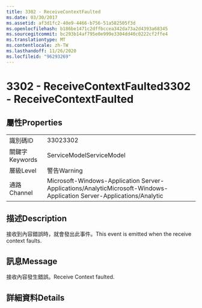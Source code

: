 ```yaml
---
title: 3302 - ReceiveContextFaulted
ms.date: 03/30/2017
ms.assetid: af3d1fc2-40e9-4466-b756-51a582505f3d
ms.openlocfilehash: b186be1471c2dffbccea342da73a2d4393a68345
ms.sourcegitcommit: bc293b14af795e0e999e3304dd40c0222cf2ffe4
ms.translationtype: MT
ms.contentlocale: zh-TW
ms.lasthandoff: 11/26/2020
ms.locfileid: "96293269"
---
```

# <a name="3302---receivecontextfaulted"></a><span data-ttu-id="77e96-102">3302 - ReceiveContextFaulted</span><span class="sxs-lookup"><span data-stu-id="77e96-102">3302 - ReceiveContextFaulted</span></span>

## <a name="properties"></a><span data-ttu-id="77e96-103">屬性</span><span class="sxs-lookup"><span data-stu-id="77e96-103">Properties</span></span>  
  
|||  
|-|-|  
|<span data-ttu-id="77e96-104">識別碼</span><span class="sxs-lookup"><span data-stu-id="77e96-104">ID</span></span>|<span data-ttu-id="77e96-105">3302</span><span class="sxs-lookup"><span data-stu-id="77e96-105">3302</span></span>|  
|<span data-ttu-id="77e96-106">關鍵字</span><span class="sxs-lookup"><span data-stu-id="77e96-106">Keywords</span></span>|<span data-ttu-id="77e96-107">ServiceModel</span><span class="sxs-lookup"><span data-stu-id="77e96-107">ServiceModel</span></span>|  
|<span data-ttu-id="77e96-108">層級</span><span class="sxs-lookup"><span data-stu-id="77e96-108">Level</span></span>|<span data-ttu-id="77e96-109">警告</span><span class="sxs-lookup"><span data-stu-id="77e96-109">Warning</span></span>|  
|<span data-ttu-id="77e96-110">通路</span><span class="sxs-lookup"><span data-stu-id="77e96-110">Channel</span></span>|<span data-ttu-id="77e96-111">Microsoft-Windows-Application Server-Applications/Analytic</span><span class="sxs-lookup"><span data-stu-id="77e96-111">Microsoft-Windows-Application Server-Applications/Analytic</span></span>|  
  
## <a name="description"></a><span data-ttu-id="77e96-112">描述</span><span class="sxs-lookup"><span data-stu-id="77e96-112">Description</span></span>  

 <span data-ttu-id="77e96-113">接收到內容錯誤時，就會發出此事件。</span><span class="sxs-lookup"><span data-stu-id="77e96-113">This event is emitted when the receive context faults.</span></span>  
  
## <a name="message"></a><span data-ttu-id="77e96-114">訊息</span><span class="sxs-lookup"><span data-stu-id="77e96-114">Message</span></span>  

 <span data-ttu-id="77e96-115">接收內容發生錯誤。</span><span class="sxs-lookup"><span data-stu-id="77e96-115">Receive Context faulted.</span></span>  
  
## <a name="details"></a><span data-ttu-id="77e96-116">詳細資料</span><span class="sxs-lookup"><span data-stu-id="77e96-116">Details</span></span>
